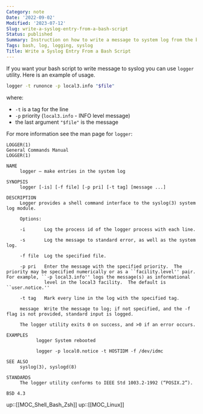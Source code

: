 ```yaml
---
Category: note
Date: '2022-09-02'
Modified: '2023-07-12'
Slug: write-a-syslog-entry-from-a-bash-script
Status: published
Summary: Instruction on how to write a message to system log from the bash script using logger-utility
Tags: bash, log, logging, syslog
Title: Write a Syslog Entry From a Bash Script
---
```

If you want your bash script to write message to syslog you can use `logger` utility. Here is an example of usage.
```sh
logger -t runonce -p local3.info "$file"
```
where:
 - `-t` is a tag for the line
 - `-p` priority (`local3.info` - INFO level message)
 - the last argument `"$file"` is the message

For more information see the man page for `logger`:

```
LOGGER(1)                                                                                   General Commands Manual                                                                                   LOGGER(1)

NAME
     logger – make entries in the system log

SYNOPSIS
     logger [-is] [-f file] [-p pri] [-t tag] [message ...]

DESCRIPTION
     Logger provides a shell command interface to the syslog(3) system log module.

     Options:

     -i       Log the process id of the logger process with each line.

     -s       Log the message to standard error, as well as the system log.

     -f file  Log the specified file.

     -p pri   Enter the message with the specified priority.  The priority may be specified numerically or as a ``facility.level'' pair.  For example, ``-p local3.info'' logs the message(s) as informational
              level in the local3 facility.  The default is ``user.notice.''

     -t tag   Mark every line in the log with the specified tag.

     message  Write the message to log; if not specified, and the -f flag is not provided, standard input is logged.

     The logger utility exits 0 on success, and >0 if an error occurs.

EXAMPLES
           logger System rebooted

           logger -p local0.notice -t HOSTIDM -f /dev/idmc

SEE ALSO
     syslog(3), syslogd(8)

STANDARDS
     The logger utility conforms to IEEE Std 1003.2-1992 (“POSIX.2”).

BSD 4.3
```

up::[[MOC_Shell_Bash_Zsh]]
up::[[MOC_Linux]]